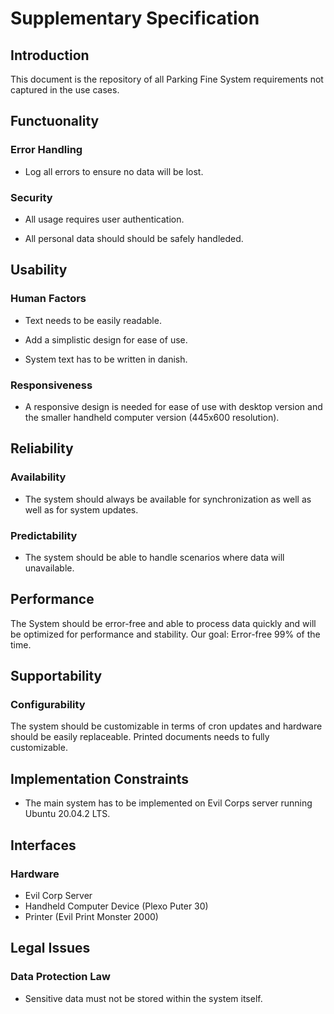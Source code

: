 # Supplementary Specification

## Introduction

This document is the repository of all Parking Fine System requirements not captured in the use cases.

## Functuonality

### Error Handling

- Log all errors to ensure no data will be lost.

### Security

- All usage requires user authentication.

- All personal data should should be safely handleded.

## Usability

### Human Factors

- Text needs to be easily readable.

- Add a simplistic design for ease of use.

- System text has to be written in danish.

### Responsiveness

- A responsive design is needed for ease of use with desktop version and the smaller handheld computer version (445x600 resolution).

## Reliability

### Availability

- The system should always be available for synchronization as well as well as for system updates.

### Predictability

- The system should be able to handle scenarios where data will unavailable.

## Performance

The System should be error-free and able to process data quickly and will be optimized for performance and stability. Our goal: Error-free 99% of the time.

## Supportability

### Configurability

The system should be customizable in terms of cron updates and hardware should be easily replaceable. Printed documents needs to fully customizable.

## Implementation Constraints

- The main system has to be implemented on Evil Corps server running Ubuntu 20.04.2 LTS.

## Interfaces

### Hardware

- Evil Corp Server
- Handheld Computer Device (Plexo Puter 30)
- Printer (Evil Print Monster 2000)

## Legal Issues

### Data Protection Law

- Sensitive data must not be stored within the system itself.
